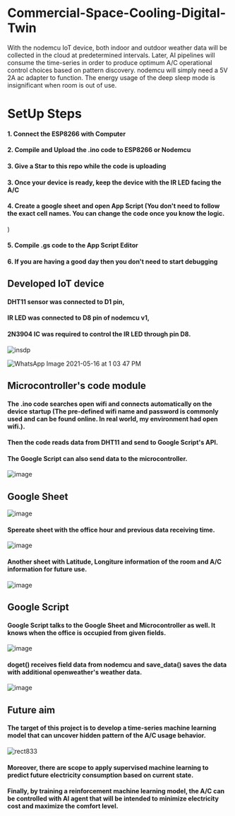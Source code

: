 # Commercial-Space-Cooling-Digital-Twin
With the nodemcu IoT device, both indoor and outdoor weather data will be collected in the cloud at predetermined intervals. Later, AI pipelines will consume the time-series in order to produce optimum A/C operational control choices based on pattern discovery. nodemcu will simply need a 5V 2A ac adapter to function. The energy usage of the deep sleep mode is insignificant when room is out of use.

# SetUp Steps
#### 1. Connect the ESP8266 with Computer 
#### 2. Compile and Upload the .ino code to ESP8266 or Nodemcu
#### 3. Give a Star to this repo while the code is uploading
#### 3. Once your device is ready, keep the device with the IR LED facing the A/C 
#### 4. Create a google sheet and open App Script (You don't need to follow the exact cell names. You can change the code once you know the logic.
)
#### 5. Compile .gs code to the App Script Editor
#### 6. If you are having a good day then you don't need to start debugging

## Developed IoT device
#### DHT11 sensor was connected to D1 pin,
#### IR LED was connected to D8 pin of nodemcu v1,
#### 2N3904 IC was required to control the IR LED through pin D8.
![insdp](https://user-images.githubusercontent.com/43013813/182040484-7b43468e-af5f-4022-9adf-d85dd09313ec.png)

![WhatsApp Image 2021-05-16 at 1 03 47 PM](https://user-images.githubusercontent.com/43013813/182039280-fd2d0ec5-36d4-4168-a2be-106f9e45d9c7.jpeg)

## Microcontroller's code module
#### The .ino code searches open wifi and connects automatically on the device startup (The pre-defined wifi name and password is commonly used and can be found online. In real world, my environment had open wifi.).
#### Then the code reads data from DHT11 and send to Google Script's API. 
#### The Google Script can also send data to the microcontroller. 
![image](https://user-images.githubusercontent.com/43013813/182039751-55caac48-9030-4f8a-8490-0db11cd68760.png)

## Google Sheet
![image](https://user-images.githubusercontent.com/43013813/182039202-e0451b60-9b93-4970-b83a-95e6e71f988c.png)
#### Spereate sheet with the office hour and previous data receiving time.
![image](https://user-images.githubusercontent.com/43013813/182040025-3f034570-a82e-4239-b6b4-583ac6796fb7.png)
#### Another sheet with Latitude, Longiture information of the room and A/C information for future use.
![image](https://user-images.githubusercontent.com/43013813/182040166-9d0372fc-b598-432b-b2da-406f53b770db.png)

## Google Script
#### Google Script talks to the Google Sheet and Microcontroller as well. It knows when the office is occupied from given fields.
![image](https://user-images.githubusercontent.com/43013813/182039999-d9fbda40-1ed9-4ab8-8860-10b11d8464f1.png)
#### doget() receives field data from nodemcu and save_data() saves the data with additional openweather's weather data.
![image](https://user-images.githubusercontent.com/43013813/182040095-ff94d1fb-b519-4017-a4af-0915168c7b45.png)


## Future aim
#### The target of this project is to develop a time-series machine learning model that can uncover hidden pattern of the A/C usage behavior. 
![rect833](https://user-images.githubusercontent.com/43013813/182039352-e8d3f413-70cc-44cf-b57b-c49c36c85bf2.png)
#### Moreover, there are scope to apply supervised machine learning to predict future electricity consumption based on current state.
#### Finally, by training a reinforcement machine learning model, the A/C can be controlled with AI agent that will be intended to minimize electricity cost and maximize the comfort level.
